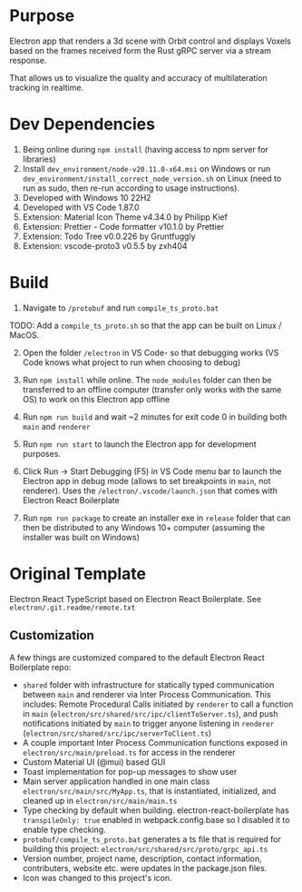 # Purpose
Electron app that renders a 3d scene with Orbit control and displays Voxels based on the frames received form the Rust gRPC server via a stream response.

That allows us to visualize the quality and accuracy of multilateration tracking in realtime.

# Dev Dependencies
1. Being online during `npm install` (having access to npm server for libraries)
2. Install `dev_environment/node-v20.11.0-x64.msi` on Windows or run `dev_environment/install_correct_node_version.sh` on Linux (need to run as sudo, then re-run according to usage instructions).
3. Developed with Windows 10 22H2
4. Developed with VS Code 1.87.0
5. Extension: Material Icon Theme v4.34.0 by Philipp Kief
6. Extension: Prettier - Code formatter v10.1.0 by Prettier
7. Extension: Todo Tree v0.0.226 by Gruntfuggly
8. Extension: vscode-proto3 v0.5.5 by zxh404

# Build
1. Navigate to `/protobuf` and run `compile_ts_proto.bat`

TODO: Add a `compile_ts_proto.sh` so that the app can be built on Linux / MacOS.

2. Open the folder `/electron` in VS Code- so that debugging works (VS Code knows what project to run when choosing to debug)

3. Run `npm install` while online. The `node_modules` folder can then be transferred to an offline computer (transfer only works with the same OS) to work on this Electron app offline

4. Run `npm run build` and wait ~2 minutes for exit code 0 in building both `main` and `renderer`

5. Run `npm run start` to launch the Electron app for development purposes.

6. Click Run -> Start Debugging (F5) in VS Code menu bar to launch the Electron app in debug mode (allows to set breakpoints in `main`, not renderer). Uses the `/electron/.vscode/launch.json` that comes with Electron React Boilerplate

7. Run `npm run package` to create an installer exe in `release` folder that can then be distributed to any Windows 10+ computer (assuming the installer was built on Windows)

# Original Template
Electron React TypeScript based on Electron React Boilerplate. See `electron/.git.readme/remote.txt`

## Customization
A few things are customized compared to the default Electron React Boilerplate repo:
* `shared` folder with infrastructure for statically typed communication between `main` and renderer via Inter Process Communication. This includes: Remote Procedural Calls initiated by `renderer` to call a function in `main` (`electron/src/shared/src/ipc/clientToServer.ts`), and push notifications initiated by `main` to trigger anyone listening in `renderer` (`electron/src/shared/src/ipc/serverToClient.ts`)
* A couple important Inter Process Communication functions exposed in `electron/src/main/preload.ts` for access in the renderer
* Custom Material UI (@mui) based GUI
* Toast implementation for pop-up messages to show user
* Main server application handled in one main class `electron/src/main/src/MyApp.ts`, that is instantiated, initialized, and cleaned up in `electron/src/main/main.ts`
* Type checking by default when building. electron-react-boilerplate has `transpileOnly: true` enabled in webpack.config.base so I disabled it to enable type checking.
* `protobuf/compile_ts_proto.bat` generates a ts file that is required for building this project: `electron/src/shared/src/proto/grpc_api.ts`
* Version number, project name, description, contact information, contributers, website etc. were updates in the package.json files.
* Icon was changed to this project's icon.
